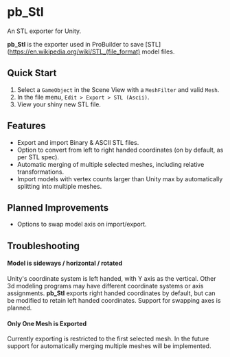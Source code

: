 # pb_Stl

An STL exporter for Unity.

**pb_Stl** is the exporter used in ProBuilder to save [STL](https://en.wikipedia.org/wiki/STL_(file_format) model files.

## Quick Start

1. Select a `GameObject` in the Scene View with a `MeshFilter` and valid `Mesh`.
1. In the file menu,  `Edit > Export > STL (Ascii)`.
1. View your shiny new STL file.

## Features

- Export and import Binary & ASCII STL files.
- Option to convert from left to right handed coordinates (on by default, as per STL spec).
- Automatic merging of multiple selected meshes, including relative transformations.
- Import models with vertex counts larger than Unity max by automatically splitting into multiple meshes.

## Planned Improvements

- Options to swap model axis on import/export.

## Troubleshooting

#### Model is sideways / horizontal / rotated

Unity's coordinate system is left handed, with Y axis as the vertical.  Other 3d modeling programs may have different coordinate systems or axis assignments.  **pb_Stl** exports right handed coordinates by default, but can be modified to retain left handed coordinates.  Support for swapping axes is planned.

#### Only One Mesh is Exported

Currently exporting is restricted to the first selected mesh.  In the future support for automatically merging multiple meshes will be implemented.
